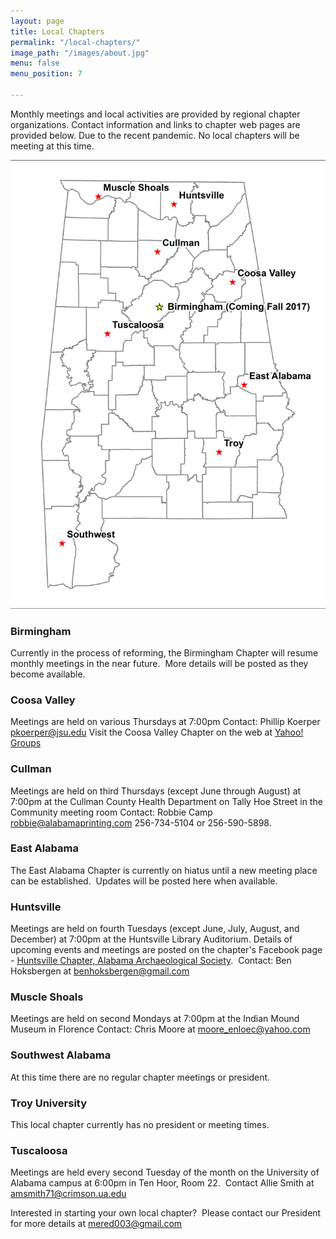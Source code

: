 ```yaml
---
layout: page
title: Local Chapters
permalink: "/local-chapters/"
image_path: "/images/about.jpg"
menu: false
menu_position: 7

---
```

Monthly meetings and local activities are provided by regional chapter organizations. Contact information and links to chapter web pages are provided below. Due to the recent pandemic. No local chapters will be meeting at this time.

![](/uploads/versions/revised-local-chapters---x68-0-3863-5500-2625-3737x---.jpg)

### Birmingham

Currently in the process of reforming, the Birmingham Chapter will resume monthly meetings in the near future.  More details will be posted as they become available.

### Coosa Valley

Meetings are held on various Thursdays at 7:00pm Contact: Phillip Koerper [pkoerper@jsu.edu](mailto:pkoerper@jsu.edu) Visit the Coosa Valley Chapter on the web at [Yahoo! Groups](http://tech.groups.yahoo.com/group/JSU_Archaeology_Club/)

### Cullman

Meetings are held on third Thursdays (except June through August) at 7:00pm at the Cullman County Health Department on Tally Hoe Street in the Community meeting room Contact: Robbie Camp [robbie@alabamaprinting.com](mailto:robbie@alabamaprinting.com) 256-734-5104 or 256-590-5898.

### East Alabama

The East Alabama Chapter is currently on hiatus until a new meeting place can be established.  Updates will be posted here when available.

### Huntsville

Meetings are held on fourth Tuesdays (except June, July, August, and December) at 7:00pm at the Huntsville Library Auditorium. Details of upcoming events and meetings are posted on the chapter's Facebook page - [Huntsville Chapter, Alabama Archaeological Society](https://www.facebook.com/groups/455589204506534/?hc_ref=SEARCH).  Contact: Ben Hoksbergen at benhoksbergen@gmail.com

### Muscle Shoals

Meetings are held on second Mondays at 7:00pm at the Indian Mound Museum in Florence Contact: Chris Moore at moore_enloec@yahoo.com

### Southwest Alabama

At this time there are no regular chapter meetings or president.

### Troy University

This local chapter currently has no president or meeting times.

### Tuscaloosa

Meetings are held every second Tuesday of the month on the University of Alabama campus at 6:00pm in Ten Hoor, Room 22.  Contact Allie Smith at amsmith71@crimson.ua.edu

Interested in starting your own local chapter?  Please contact our President for more details at mered003@gmail.com